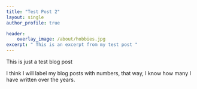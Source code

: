 ```yaml
---
title: "Test Post 2"
layout: single
author_profile: true

header:
    overlay_image: /about/hobbies.jpg
excerpt: " This is an excerpt from my test post "
---
```



This is just a test blog post 

I think I will label my blog posts with numbers, that way, I know how many I have written over the years. 
